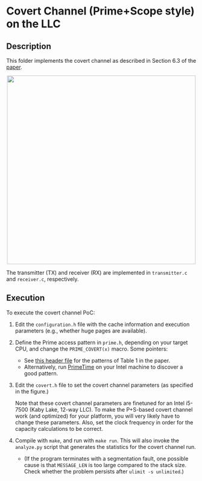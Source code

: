 # Covert Channel (Prime+Scope style) on the LLC

## Description

This folder implements the covert channel as described in Section 6.3 of the [paper](https://www.esat.kuleuven.be/cosic/publications/article-3405.pdf).

<p align="center" width="100%">
    <img width="500" src="../figures/covert.svg"> 
</p>

The transmitter (TX) and receiver (RX) are implemented in `transmitter.c` and `receiver.c`, respectively.

## Execution
To execute the covert channel PoC:

1. Edit the `configuration.h` file with the cache information and execution parameters (e.g., whether huge pages are available).
2. Define the Prime access pattern in `prime.h`, depending on your target CPU, and change the `PRIME_COVERT(x)` macro. Some pointers:

      - See [this header file](../primescope_demo/prime.h) for the patterns of Table 1 in the paper.
      - Alternatively, run [PrimeTime](../primetime) on your Intel machine to discover a good pattern.

3. Edit the `covert.h` file to set the covert channel parameters (as specified in the figure.)

    Note that these covert channel parameters are finetuned for an Intel i5-7500 (Kaby Lake, 12-way LLC). To make the P+S-based covert channel work (and optimized) for your platform, you will very likely have to change these parameters. Also, set the clock frequency in order for the capacity calculations to be correct.

4. Compile with `make`, and run with `make run`. This will also invoke the `analyze.py` script that generates the statistics for the covert channel run.
    - (If the program terminates with a segmentation fault, one possible cause is that `MESSAGE_LEN` is too large compared to the stack size.
    Check whether the problem persists after `ulimit -s unlimited`.)